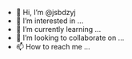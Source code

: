 - 👋 Hi, I’m @jsbdzyj
- 👀 I’m interested in ...
- 🌱 I’m currently learning ...
- 💞️ I’m looking to collaborate on ...
- 📫 How to reach me ...

<!---
jsbdzyj/jsbdzyj is a ✨ special ✨ repository because its `README.md` (this file) appears on your GitHub profile.
You can click the Preview link to take a look at your changes.
--->
